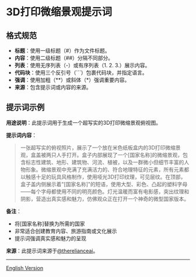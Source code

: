 # 3D打印微缩景观提示词

## 格式规范

- **标题**：使用一级标题（#）作为文件标题。
- **内容**：使用二级标题（##）分隔不同部分。
- **列表**：使用无序列表（-）或有序列表（1. 2. 3.）展示内容。
- **代码块**：使用三个反引号（```）包裹代码块，并指定语言。
- **强调**：使用加粗（**）或斜体（*）强调重要内容。
- **来源**：包含提示词或内容的来源。

## 提示词示例

**用途说明**：此提示词用于生成一个超写实的3D打印微缩景观俯视图。

**提示词内容**：
> 一张超写实的俯视照片，展示了一个放在米色纸板盒内的3D打印微缩景观，盒盖被两只人手打开。盒子内部展现了一个[国家名称]的微缩景观，包含标志性建筑、地形、建筑物、河流、植被，以及一群微小但细节丰富的人物形象。微缩景观中充满了充满活力的、符合地理特征的元素，所有元素都以触感十足的玩具风格制作，使用哑光3D打印纹理，可见层纹。在顶部，盒子盖内侧展示着"[国家名称]"的短语，使用大型、彩色、凸起的塑料字母——每个字母都使用不同的明亮颜色。灯光温暖而富有电影感，突出纹理和阴影，营造出真实感和魅力，仿佛观众正在打开一个神奇的微型国家版本。

**备注**：
- 将[国家名称]替换为所需的国家
- 非常适合创建教育内容、旅游指南或文化展示
- 提示词强调真实感和魅力的呈现

**来源**：此提示词来源于[@therelianceai](https://x.com/therelianceai/status/1925223613055017251?s=61)。

---

[English Version](diorama_prompt.md) 